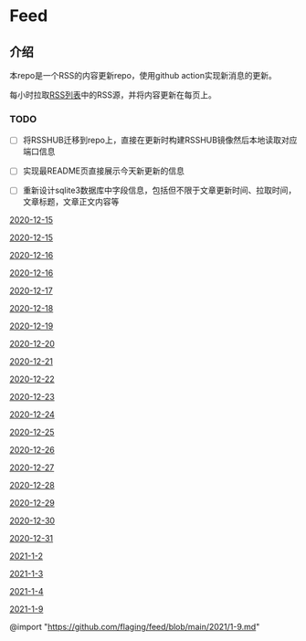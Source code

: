 # Feed

## 介绍

本repo是一个RSS的内容更新repo，使用github action实现新消息的更新。

每小时拉取[RSS列表](./list.txt)中的RSS源，并将内容更新在每页上。

### TODO

- [ ] 将RSSHUB迁移到repo上，直接在更新时构建RSSHUB镜像然后本地读取对应端口信息
- [ ] 实现最README页直接展示今天新更新的信息
- [ ] 重新设计sqlite3数据库中字段信息，包括但不限于文章更新时间、拉取时间，文章标题，文章正文内容等


[2020-12-15](2020/1215.md)

[2020-12-15](2020/1215.md)

[2020-12-16](2020/1216.md)

[2020-12-16](2020/1216.md)

[2020-12-17](2020/1217.md)

[2020-12-18](2020/1218.md)

[2020-12-19](2020/1219.md)

[2020-12-20](2020/1220.md)

[2020-12-21](2020/1221.md)

[2020-12-22](2020/1222.md)

[2020-12-23](2020/1223.md)

[2020-12-24](2020/1224.md)

[2020-12-25](2020/1225.md)

[2020-12-26](2020/1226.md)

[2020-12-27](2020/1227.md)

[2020-12-28](2020/1228.md)

[2020-12-29](2020/1229.md)

[2020-12-30](2020/1230.md)

[2020-12-31](2020/1231.md)

[2021-1-2](2021/12.md)

[2021-1-3](2021/1-3.md)

[2021-1-4](2021/1-4.md)

[2021-1-9](2021/1-9.md)

@import "https://github.com/flaging/feed/blob/main/2021/1-9.md"
